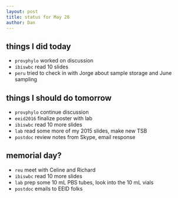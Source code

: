 ```yaml
---
layout: post
title: status for May 28
author: Dan
---
```


## things I did today
* `provphylo` worked on discussion
* `ibiswbc` read 10 slides
* `peru` tried to check in with Jorge about sample storage and June sampling

## things I should do tomorrow
* `provphylo` continue discussion
* `eeid2016` finalize poster with lab
* `ibiswbc` read 10 more slides
* `lab` read some more of my 2015 slides, make new TSB
* `postdoc` review notes from Skype, email response

## memorial day?
* `reu` meet with Celine and Richard
* `ibiswbc` read 10 more slides
* `lab` prep some 10 mL PBS tubes, look into the 10 mL vials
* `postdoc` emails to EEID folks

<i class='fa fa-code' style='color:pink'> </i>
